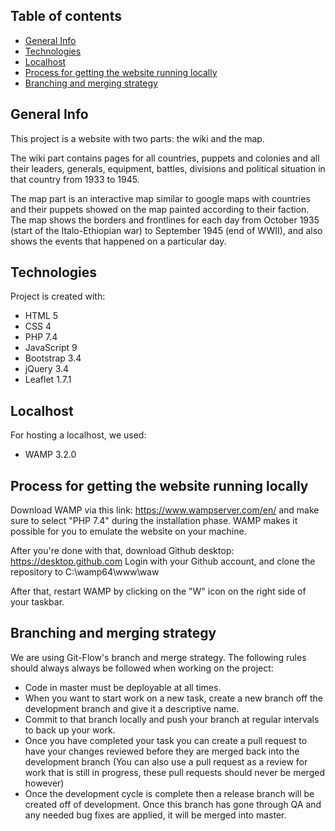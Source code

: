 ## Table of contents
* [General Info](#general-info)
* [Technologies](#technologies)
* [Localhost](#localhost)
* [Process for getting the website running locally](#process-for-getting-the-website-running-locally)
* [Branching and merging strategy](#branching-and-merging-strategy)

## General Info
This project is a website with two parts: the wiki and the map.

The wiki part contains pages for all countries, puppets and colonies and all their leaders, generals, equipment, battles, divisions and political situation in that country from 1933 to 1945.

The map part is an interactive map similar to google maps with countries and their puppets showed on the map painted according to their faction. The map shows the borders and frontlines for each day from October 1935 (start of the Italo-Ethiopian war) to September 1945 (end of WWII), and also shows the events that happened on a particular day.

## Technologies
Project is created with:
* HTML 5
* CSS 4
* PHP 7.4
* JavaScript 9
* Bootstrap 3.4
* jQuery 3.4
* Leaflet 1.7.1

## Localhost
For hosting a localhost, we used:
* WAMP 3.2.0

## Process for getting the website running locally
Download WAMP via this link: https://www.wampserver.com/en/ and make sure to select "PHP 7.4" during the installation phase.
WAMP makes it possible for you to emulate the website on your machine.

After you're done with that, download Github desktop: https://desktop.github.com
Login with your Github account, and clone the repository to C:\wamp64\www\waw

After that, restart WAMP by clicking on the "W" icon on the right side of your taskbar.

## Branching and merging strategy
We are using Git-Flow's branch and merge strategy. The following rules should always always be followed when working on the project:

* Code in master must be deployable at all times.
* When you want to start work on a new task, create a new branch off the development branch and give it a descriptive name.
* Commit to that branch locally and push your branch at regular intervals to back up your work.
* Once you have completed your task you can create a pull request to have your changes reviewed before they are merged back into the development branch (You can also use a pull request as a review for work that is still in progress, these pull requests should never be merged however)
* Once the development cycle is complete then a release branch will be created off of development. Once this branch has gone through QA and any needed bug fixes are applied, it will be merged into master.
